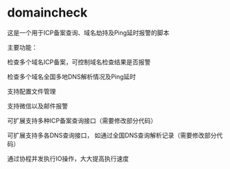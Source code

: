 # domaincheck

这是一个用于ICP备案查询、域名劫持及Ping延时报警的脚本

主要功能：

  检查多个域名ICP备案，可控制域名检查结果是否报警
  
  检查多个域名全国多地DNS解析情况及Ping延时
  
  支持配置文件管理
  
  支持微信以及邮件报警
  
  可扩展支持多种ICP备案查询接口（需要修改部分代码）
  
  可扩展支持多各DNS查询接口， 如通过全国DNS查询解析记录（需要修改部分代码）
  
  通过协程并发执行IO操作，大大提高执行速度
  

